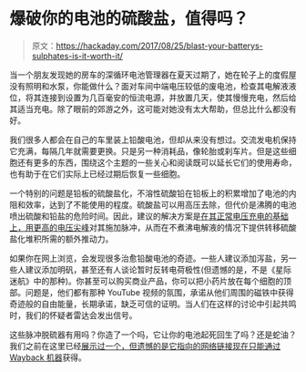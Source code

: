 # 爆破你的电池的硫酸盐，值得吗？

> 原文：<https://hackaday.com/2017/08/25/blast-your-batterys-sulphates-is-it-worth-it/>

当一个朋友发现她的房车的深循环电池管理器在夏天过期了，她在轮子上的度假屋没有照明和水泵，你能做什么？面对车间中端电压较低的废电池，检查其电解液液位，将其连接到设置为几百毫安的恒流电源，并放置几天，使其慢慢充电，然后给其适当充电。除了眼前的郊游之外，这可能对她没有太大帮助，但总比什么都没有好。

我们很多人都会在自己的车里装上铅酸电池，但却从来没有想过。交流发电机保持它充满，每隔几年就需要更换。只是另一种消耗品，像轮胎或刹车片。但是这些细胞还有更多的东西，围绕这个主题的一些关心和阅读既可以延长它们的使用寿命，也有助于在它们实际上已经过期后恢复一些细胞。

一个特别的问题是铅板的硫酸盐化，不溶性硫酸铅在铅板上的积累增加了电池的内阻和效率，达到了不能使用的程度。硫酸盐可以用高压去除，但代价是沸腾的电池喷出硫酸和铅盐的危险时间。因此，建议的解决方案是[在其正常电压充电的基础上，用更高的电压尖峰](http://www.reuk.co.uk/wordpress/storage/battery-desulfation/)对其施加脉冲，从而在不煮沸电解液的情况下提供转移硫酸盐化堆积所需的额外推动力。

如果你在网上浏览，会发现很多治愈铅酸电池的奇迹。一些人建议添加泻盐，另一些人建议添加明矾，甚至还有人谈论暂时反转电荷极性(但遗憾的是，不是《星际迷航》中的那种)。你甚至可以购买商业产品，你可以把小药片放在每个细胞的顶部。问题是，他们都有那种 YouTube 视频的氛围，承诺从他们周围的磁铁中获得奇迹般的自由能量，长期承诺，缺乏可信的证明。当人们在这样的讨论中引起共鸣时，我们的怀疑者雷达会发出信号。

这些脉冲脱硫器有用吗？你造了一个吗，它让你的电池起死回生了吗？还是蛇油？我们之前在这里已经[展示过一个，但遗憾的是它指向的网络链接现在](http://hackaday.com/2009/07/05/battery-desulfator/)[只能通过 Wayback 机器](https://web.archive.org/web/20110826213622/http://screwdecaf.cx/mini-d.html)获得。